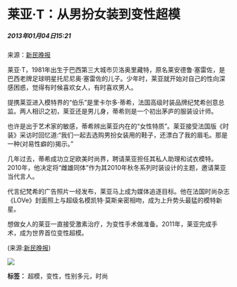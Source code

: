 # 莱亚·T：从男扮女装到变性超模

##### 2013年01月04日15:21    
来源：[新民晚报](http://xmwb.news365.com.cn/)    

莱亚·T，1981年出生于巴西第三大城市贝洛奥里藏特，原名莱安德鲁·塞雷佐，是巴西老牌足球明星托尼尼奥·塞雷佐的儿子。少年时，莱亚就开始对自己的性向深感困惑，觉得有时候喜欢女人，有时喜欢男人。

提携莱亚进入模特界的“伯乐”是里卡尔多·蒂希，法国高级时装品牌纪梵希创意总监。两人相识之初，莱亚还是男儿身，蒂希则是一个初出茅庐的服装设计师。

也许是出于艺术家的敏感，蒂希辨出莱亚内在的“女性特质”。莱亚接受法国版《时装》采访时回忆道:“我们一起去选购男扮女装用的鞋子，还漂白了我的眉毛。那是一种(对易性癖的)揭示。”

几年过去，蒂希成功立足欧美时尚界，聘请莱亚担任其私人助理和试衣模特。2010年，他决定将“雌雄同体”作为其2010年秋冬系列时装设计的主题，邀请莱亚当代言人。

代言纪梵希的广告照片一经发布，莱亚马上成为媒体追逐目标。他在法国时尚杂志《LOVe》封面照上与超级名模凯特·莫斯亲密相吻，成为上升势头最猛的模特新星。

想做女人的莱亚一直接受激素治疗，为变性手术做准备。2011年，莱亚完成手术，成为世界首位变性超模。

(来源:[新民晚报](http://xmwb.xinmin.cn/xmwb/html/2013-01/04/content_22_4.htm))

![](http://58.68.146.78/index/?cid=&catalogs=25408&keyword=超模,男扮女装,变性手术,伯乐,love,雌雄同体,时装,纪梵希,2010年,喜欢女人&refer=) 

**标签：** 超模，变性，性别多元，时尚